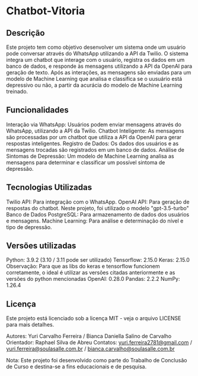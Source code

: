 # Chatbot-Vitoria
## Descrição
Este projeto tem como objetivo desenvolver um sistema onde um usuário pode conversar através do WhatsApp utilizando a API da Twilio. O sistema integra um chatbot que interage com o usuário, registra os dados em um banco de dados, e responde às mensagens utilizando a API da OpenAI para geração de texto. Após as interações, as mensagens são enviadas para um modelo de Machine Learning que analisa e classifica se o uusuário está depressivo ou não, a partir da acurácia do modelo de Machine Learning treinado.

## Funcionalidades
Interação via WhatsApp: Usuários podem enviar mensagens através do WhatsApp, utilizando a API da Twilio.
Chatbot Inteligente: As mensagens são processadas por um chatbot que utiliza a API da OpenAI para gerar respostas inteligentes.
Registro de Dados: Os dados dos usuários e as mensagens trocadas são registrados em um banco de dados.
Análise de Sintomas de Depressão: Um modelo de Machine Learning analisa as mensagens para determinar e classificar um possível sintoma de depressão.

## Tecnologias Utilizadas
Twilio API: Para integração com o WhatsApp.
OpenAI API: Para geração de respostas do chatbot. Neste projeto, foi utilizado o modelo "gpt-3.5-turbo"
Banco de Dados PostgreSQL: Para armazenamento de dados dos usuários e mensagens.
Machine Learning: Para análise e determinação do nível e tipo de depressão.

## Versões utilizadas
Python: 3.9.2 (3.10 / 3.11 pode ser utilizado)
Tensorflow: 2.15.0 
Keras: 2.15.0
Observação: Para que as libs do keras e tensorflow funcionem corretamente, o ideal é utilizar as versões citadas anteriormente e as versões do python mencionadas
OpenAI: 0.28.0
Pandas: 2.2.2
NumPy: 1.26.4

## Licença
Este projeto está licenciado sob a licença MIT - veja o arquivo LICENSE para mais detalhes.

Autores: Yuri Carvalho Ferreira / Bianca Daniella Salino de Carvalho
Orientador: Raphael Silva de Abreu 
Contatos: yuri.ferreira2781@gmail.com / yuri.ferreira@soulasalle.com.br / bianca.carvalho@soulasalle.com.br

Nota: Este projeto foi desenvolvido como parte do Trabalho de Conclusão de Curso e destina-se a fins educacionais e de pesquisa.